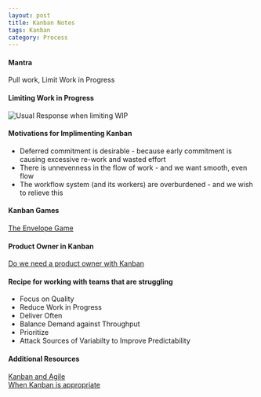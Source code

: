 ```yaml
---
layout: post
title: Kanban Notes
tags: Kanban
category: Process
---
```


#### Mantra ####

Pull work, Limit Work in Progress  

#### Limiting Work in Progress ####

<img class="img-responsive" alt="Usual Response when limiting WIP" src="{{ site.url }}/assets/images/Limit-Wip-png">

#### Motivations for Implimenting Kanban ####

- Deferred commitment is desirable - because early commitment is causing excessive re-work and wasted effort  
- There is unnevenness in the flow of work - and we want smooth, even flow  
- The workflow system (and its workers) are overburdened - and we wish to relieve this  

#### Kanban Games ####

[The Envelope Game](http://vimeo.com/114702345)  

#### Product Owner in Kanban ####

[Do we need a product owner with Kanban](http://www.software-kanban.de/2011/08/do-we-need-product-owner-in-kanban.html)  

#### Recipe for working with teams that are struggling ####

- Focus on Quality  
- Reduce Work in Progress  
- Deliver Often  
- Balance Demand against Throughput  
- Prioritize  
- Attack Sources of Variabilty to Improve Predictability  

#### Additional Resources ####

[Kanban and Agile](http://leankit.com/kanban/kanban-agile/)  
[When Kanban is appropriate](http://www.djaa.com/kanban-when-it-appropriate-part-1)  
